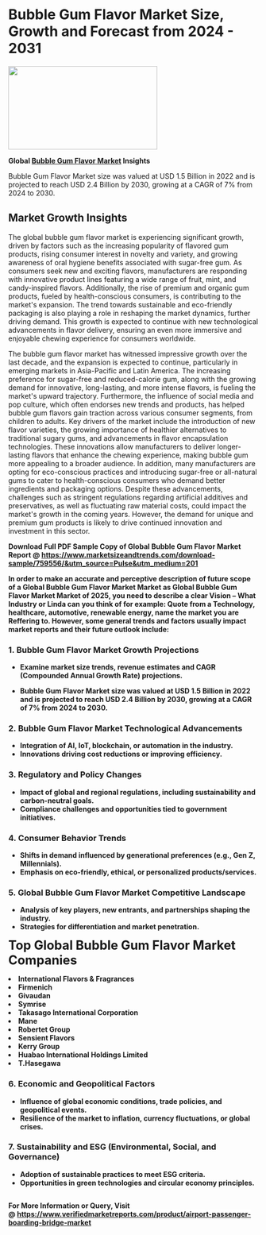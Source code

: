 <H1>Bubble Gum Flavor Market Size, Growth and Forecast from 2024 - 2031</H1><img class="aligncenter size-medium wp-image-584254" src="https://thirdeyenews.in/wp-content/uploads/2024/09/Global-Market-Research-300x168.jpeg" alt="" width="300" height="168" /><p><strong>Global&nbsp;<a href="https://www.marketsizeandtrends.com/download-sample/759556/&amp;utm_source=Pulse&amp;utm_medium=201">Bubble Gum Flavor Market</a> Insights</strong></p><p>Bubble Gum Flavor Market size was valued at USD 1.5 Billion in 2022 and is projected to reach USD 2.4 Billion by 2030, growing at a CAGR of 7% from 2024 to 2030.</p><p><h2>Market Growth Insights</h2> <p>The global bubble gum flavor market is experiencing significant growth, driven by factors such as the increasing popularity of flavored gum products, rising consumer interest in novelty and variety, and growing awareness of oral hygiene benefits associated with sugar-free gum. As consumers seek new and exciting flavors, manufacturers are responding with innovative product lines featuring a wide range of fruit, mint, and candy-inspired flavors. Additionally, the rise of premium and organic gum products, fueled by health-conscious consumers, is contributing to the market's expansion. The trend towards sustainable and eco-friendly packaging is also playing a role in reshaping the market dynamics, further driving demand. This growth is expected to continue with new technological advancements in flavor delivery, ensuring an even more immersive and enjoyable chewing experience for consumers worldwide.</p> <p><strong></strong></p> <p>The bubble gum flavor market has witnessed impressive growth over the last decade, and the expansion is expected to continue, particularly in emerging markets in Asia-Pacific and Latin America. The increasing preference for sugar-free and reduced-calorie gum, along with the growing demand for innovative, long-lasting, and more intense flavors, is fueling the market's upward trajectory. Furthermore, the influence of social media and pop culture, which often endorses new trends and products, has helped bubble gum flavors gain traction across various consumer segments, from children to adults. Key drivers of the market include the introduction of new flavor varieties, the growing importance of healthier alternatives to traditional sugary gums, and advancements in flavor encapsulation technologies. These innovations allow manufacturers to deliver longer-lasting flavors that enhance the chewing experience, making bubble gum more appealing to a broader audience. In addition, many manufacturers are opting for eco-conscious practices and introducing sugar-free or all-natural gums to cater to health-conscious consumers who demand better ingredients and packaging options. Despite these advancements, challenges such as stringent regulations regarding artificial additives and preservatives, as well as fluctuating raw material costs, could impact the market's growth in the coming years. However, the demand for unique and premium gum products is likely to drive continued innovation and investment in this sector.</p> <p><strong></p><p><span class=""><strong>Download Full PDF Sample Copy of Global Bubble Gum Flavor Market Report</strong> @ <a href="https://www.marketsizeandtrends.com/download-sample/759556/&amp;utm_source=Pulse&amp;utm_medium=201" target="_blank">https://www.marketsizeandtrends.com/download-sample/759556/&amp;utm_source=Pulse&amp;utm_medium=201</a></span></p><p>In order to make an accurate and perceptive description of future scope of a Global&nbsp;Bubble Gum Flavor Market Market as Global&nbsp;Bubble Gum Flavor Market Market of 2025, you need to describe a clear Vision &ndash; What Industry or Linda can you think of for example: Quote from a Technology, healthcare, automotive, renewable energy, name the market you are Reffering to. However, some general trends and factors usually impact market reports and their future outlook include:</p><h3>1.&nbsp;<strong>Bubble Gum Flavor Market Growth Projections</strong></h3><ul><li>Examine market size trends, revenue estimates and CAGR (Compounded Annual Growth Rate) projections.</li><li><p>Bubble Gum Flavor Market size was valued at USD 1.5 Billion in 2022 and is projected to reach USD 2.4 Billion by 2030, growing at a CAGR of 7% from 2024 to 2030.</p></li></ul><h3>2.&nbsp;<strong>Bubble Gum Flavor Market Technological Advancements</strong></h3><ul><li>Integration of AI, IoT, blockchain, or automation in the industry.</li><li>Innovations driving cost reductions or improving efficiency.</li></ul><h3>3.&nbsp;<strong>Regulatory and Policy Changes</strong></h3><ul><li>Impact of global and regional regulations, including sustainability and carbon-neutral goals.</li><li>Compliance challenges and opportunities tied to government initiatives.</li></ul><h3>4.&nbsp;<strong>Consumer Behavior Trends</strong></h3><ul><li>Shifts in demand influenced by generational preferences (e.g., Gen Z, Millennials).</li><li>Emphasis on eco-friendly, ethical, or personalized products/services.</li></ul><h3>5.&nbsp;<strong>Global Bubble Gum Flavor Market Competitive Landscape</strong></h3><ul><li>Analysis of key players, new entrants, and partnerships shaping the industry.</li><li>Strategies for differentiation and market penetration.</li></ul><p data-pm-slice="1 1 []"><span style="color: inherit; font-family: inherit; font-size: 25px;">Top Global Bubble Gum Flavor Market Companies</span></p><div class="" data-test-id=""><p><li>International Flavors & Fragrances</li><li> Firmenich</li><li> Givaudan</li><li> Symrise</li><li> Takasago International Corporation</li><li> Mane</li><li> Robertet Group</li><li> Sensient Flavors</li><li> Kerry Group</li><li> Huabao International Holdings Limited</li><li> T.Hasegawa</li></p></div><h3>6.&nbsp;<strong>Economic and Geopolitical Factors</strong></h3><ul><li>Influence of global economic conditions, trade policies, and geopolitical events.</li><li>Resilience of the market to inflation, currency fluctuations, or global crises.</li></ul><h3>7.&nbsp;<strong>Sustainability and ESG (Environmental, Social, and Governance)</strong></h3><ul><li>Adoption of sustainable practices to meet ESG criteria.</li><li>Opportunities in green technologies and circular economy principles.</li></ul><h2><strong style="font-size: 14px;">For More Information or Query, Visit @&nbsp;</strong><a style="background-color: #ffffff; font-size: 14px;" href="https://www.marketsizeandtrends.com/report/bubble-gum-flavor-market/" target="_blank">https://www.verifiedmarketreports.com/product/airport-passenger-boarding-bridge-market</a></h2>